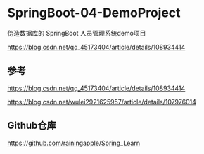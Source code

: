 # SpringBoot-04-DemoProject

伪造数据库的 SpringBoot 人员管理系统demo项目

https://blog.csdn.net/qq_45173404/article/details/108934414

## 参考

https://blog.csdn.net/qq_45173404/article/details/108934414

https://blog.csdn.net/wulei2921625957/article/details/107976014

## Github仓库

https://github.com/rainingapple/Spring_Learn

